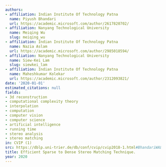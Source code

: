 ```yaml
---
authors:
- affiliation: Indian Institute Of Technology Patna
  name: Piyush Bhandari
  url: https://academic.microsoft.com/author/2617820702/
- affiliation: Nanyang Technological University
  name: Meiqing Wu
  slug: meiqing_wu
- affiliation: Indian Institute Of Technology Patna
  name: Nazia Aslam
  url: https://academic.microsoft.com/author/2985018594/
- affiliation: Nanyang Technological University
  name: Siew-Kei Lam
  slug: siewkei_lam
- affiliation: Indian Institute Of Technology Patna
  name: Maheshkumar Kolekar
  url: https://academic.microsoft.com/author/2312093821/
date: '2020-01-01'
estimated_citations: null
fields:
- 3d reconstruction
- computational complexity theory
- interpolation
- computation
- computer vision
- computer science
- artificial intelligence
- running time
- stereo analysis
- stereo matching
in: CVIP (1)
src: https://dblp.uni-trier.de/db/conf/cvip/cvip2018-1.html#BhandariWALK18
title: Efficient Sparse to Dense Stereo Matching Technique.
year: 2020
---
```

